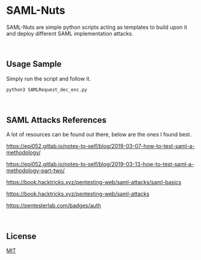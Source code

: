 # SAML-Nuts

SAML-Nuts are simple python scripts acting as templates to build upon it and deploy different SAML implementation attacks.

<br>

## Usage Sample

Simply run the script and follow it.

```python
python3 SAMLRequest_dec_enc.py
```

<br>

## SAML Attacks References

A lot of resources can be found out there, below are the ones I found best.

https://epi052.gitlab.io/notes-to-self/blog/2019-03-07-how-to-test-saml-a-methodology/

https://epi052.gitlab.io/notes-to-self/blog/2019-03-13-how-to-test-saml-a-methodology-part-two/

https://book.hacktricks.xyz/pentesting-web/saml-attacks/saml-basics

https://book.hacktricks.xyz/pentesting-web/saml-attacks

https://pentesterlab.com/badges/auth

<br>

## License
[MIT](https://choosealicense.com/licenses/mit/)
